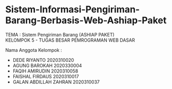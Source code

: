 # Sistem-Informasi-Pengiriman-Barang-Berbasis-Web-Ashiap-Paket

TEMA : Sistem Pengiriman Barang (ASHIAP PAKET)  
KELOMPOK 5 - TUGAS BESAR PEMROGRAMAN WEB DASAR  
  
Nama Anggota Kelompok  : 
- DEDE RIYANTO 2020310020
- AGUNG BAROKAH 2020330004
- FAQIH AMIRUDIN 2020310058
- FAISHAL FIRDAUS 2020310017
- GALAN ABDILLAH ZAHRAN 2020310037
